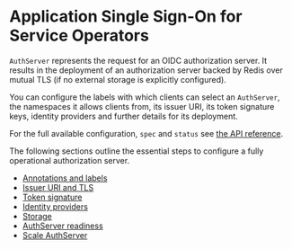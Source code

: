 # Application Single Sign-On for Service Operators

`AuthServer` represents the request for an OIDC authorization server. It results in the deployment of an authorization
server backed by Redis over mutual TLS (if no external storage is explicitly configured).

You can configure the labels with which clients can select an `AuthServer`, the namespaces it allows clients from,
its issuer URI, its token signature keys, identity providers and further details for its deployment.

For the full available configuration, `spec` and `status` see [the API reference](../crds/authserver.md).

The following sections outline the essential steps to configure a fully operational authorization server.

- [Annotations and labels](./metadata.md)
- [Issuer URI and TLS](./issuer-uri-and-tls.md)
- [Token signature](./token-signature.md)
- [Identity providers](./identity-providers.md)
- [Storage](./storage.hbs.md)
- [AuthServer readiness](./readiness.md)
- [Scale AuthServer](./scale.md)
